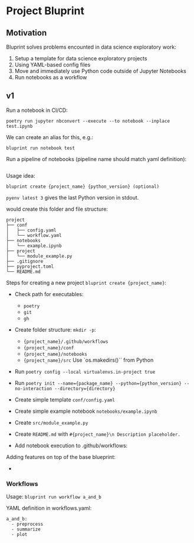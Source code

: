 # Project Bluprint

## Motivation

Bluprint solves problems encounted in data science exploratory work:

1. Setup a template for data science exploratory projects
1. Using YAML-based config files
1. Move and immediately use Python code outside of Jupyter Notebooks
1. Run notebooks as a workflow

## v1

Run a notebook in CI/CD:

```
poetry run jupyter nbconvert --execute --to notebook --inplace test.ipynb
```

We can create an alias for this, e.g.:

```
bluprint run notebook test
```

Run a pipeline of notebooks (pipeline name should match yaml definition):

```
```


Usage idea:

```
bluprint create {project_name} {python_version} (optional)
```

`pyenv latest 3` gives the last Python version in stdout.


would create this folder and file structure:

```
project
├── conf
│   ├── config.yaml
│   └── workflow.yaml
├── notebooks
│   └── example.ipynb
├── project
│   └── module_example.py
├── .gitignore
├── pyproject.toml
└── README.md

```

Steps for creating a new project `bluprint create {project_name}`:

* Check path for executables:
	- `poetry`
	- `git`
	- `gh`

* Create folder structure: `mkdir -p`:
	- `{project_name}/.github/workflows`
	- `{project_name}/conf`
	- `{project_name}/notebooks`
	- `{project_name}/src`
	Use `os.makedirs()`` from Python

* Run `poetry config --local virtualenvs.in-project true`
* Run `poetry init --name={package_name} --python={python_version} --no-interaction --directory={directory}`
* Create simple template `conf/config.yaml`
* Create simple example notebook `notebooks/example.ipynb`
* Create `src/module_example.py`
* Create `README.md` with `#{project_name}\n Description placeholder.`
* Add notebook execution to .github/workflows:

Adding features on top of the base blueprint:

* 

### Workflows

Usage: `bluprint run workflow a_and_b`

YAML definition in workflows.yaml:

```
a_and_b:
  - preprocess
  - summarize
  - plot
```
